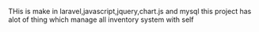 THis is make in laravel,javascript,jquery,chart.js and mysql
this project has alot of thing which manage all inventory system with self 
